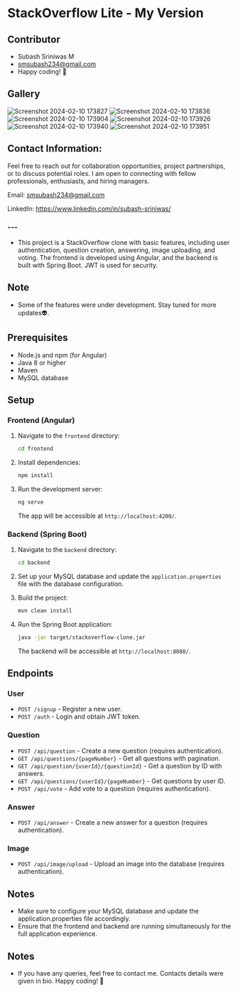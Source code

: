 # StackOverflow Lite - My Version

## Contributor

- Subash Sriniwas M
- smsubash234@gmail.com
- Happy coding! 🚀

## Gallery

![Screenshot 2024-02-10 173827](https://github.com/subashsriniwas/Stack-Overflow-Clone-Lite/assets/132041545/1db8d27d-f052-42b3-9763-7a1b7ea1f3fe)
![Screenshot 2024-02-10 173836](https://github.com/subashsriniwas/Stack-Overflow-Clone-Lite/assets/132041545/d15470f9-1403-4931-90fe-efa83b301d62)
![Screenshot 2024-02-10 173904](https://github.com/subashsriniwas/Stack-Overflow-Clone-Lite/assets/132041545/a419633c-6a00-4637-9c17-fbb7a6c55a81)
![Screenshot 2024-02-10 173926](https://github.com/subashsriniwas/Stack-Overflow-Clone-Lite/assets/132041545/e30516e1-bc5e-4582-9987-15bb92ef47e1)
![Screenshot 2024-02-10 173940](https://github.com/subashsriniwas/Stack-Overflow-Clone-Lite/assets/132041545/58b95366-5b52-4872-a789-67f8ecd3ba9d)
![Screenshot 2024-02-10 173951](https://github.com/subashsriniwas/Stack-Overflow-Clone-Lite/assets/132041545/7f3ced55-e687-49d1-bcdf-19f083674bd2)


## Contact Information:

Feel free to reach out for collaboration opportunities, project partnerships, or to discuss potential roles. I am open to connecting with fellow professionals, enthusiasts, and hiring managers.

Email: smsubash234@gmail.com

LinkedIn: https://www.linkedin.com/in/subash-sriniwas/

### ---

- This project is a StackOverflow clone with basic features, including user authentication, question creation, answering, image uploading, and voting. The frontend is developed using Angular, and the backend is built with Spring Boot. JWT is used for security.

## Note

- Some of the features were under development. Stay tuned for more updates👽.

## Prerequisites

- Node.js and npm (for Angular)
- Java 8 or higher
- Maven
- MySQL database

## Setup

### Frontend (Angular)

1. Navigate to the `frontend` directory:

   ```bash
   cd frontend
   ```

2. Install dependencies:

   ```bash
   npm install
   ```

3. Run the development server:

   ```bash
   ng serve
   ```

   The app will be accessible at `http://localhost:4200/`.

### Backend (Spring Boot)

1. Navigate to the `backend` directory:

   ```bash
   cd backend
   ```

2. Set up your MySQL database and update the `application.properties` file with the database configuration.

3. Build the project:

   ```bash
   mvn clean install
   ```

4. Run the Spring Boot application:

   ```bash
   java -jar target/stackoverflow-clone.jar
   ```

   The backend will be accessible at `http://localhost:8080/`.

## Endpoints

### User

- `POST /signup` - Register a new user.
- `POST /auth` - Login and obtain JWT token.

### Question

- `POST /api/question` - Create a new question (requires authentication).
- `GET /api/questions/{pageNumber}` - Get all questions with pagination.
- `GET /api/question/{userId}/{questionId}` - Get a question by ID with answers.
- `GET /api/questions/{userId}/{pageNumber}` - Get questions by user ID.
- `POST /api/vote` - Add vote to a question (requires authentication).

### Answer

- `POST /api/answer` - Create a new answer for a question (requires authentication).

### Image

- `POST /api/image/upload` - Upload an image into the database (requires authentication).

## Notes

- Make sure to configure your MySQL database and update the application.properties file accordingly.
- Ensure that the frontend and backend are running simultaneously for the full application experience.

## Notes

- If you have any queries, feel free to contact me. Contacts details were given in bio. Happy coding! 🚀

